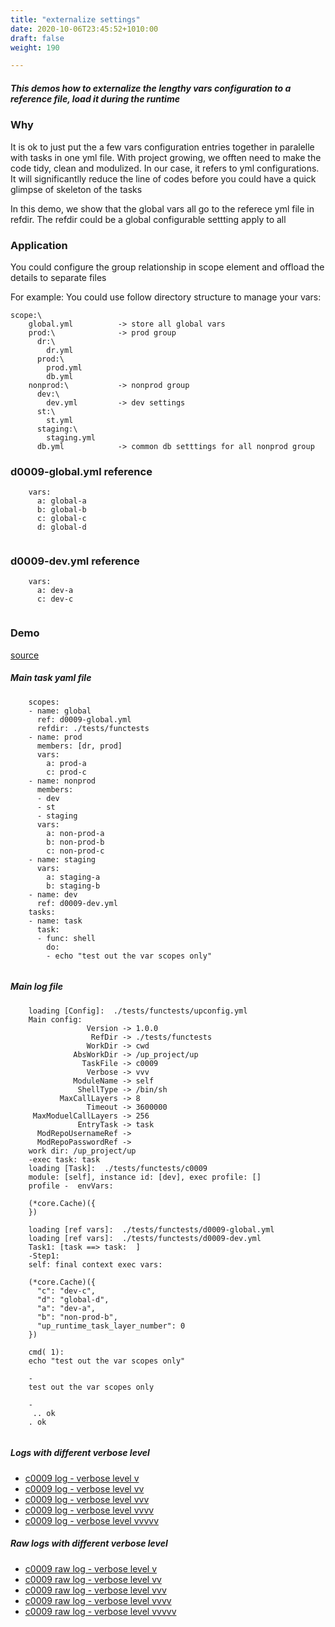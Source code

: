 ```yaml
---
title: "externalize settings"
date: 2020-10-06T23:45:52+1010:00
draft: false
weight: 190

---
```


##### This demos how to externalize the lengthy vars configuration to a reference file, load it during the runtime


### Why


It is ok to just put the a few vars configuration entries together in paralelle with tasks in one yml file. With project growing, we offten need to make the code tidy, clean and modulized. In our case, it refers to yml configurations. It will significantlly reduce the line of codes before you could have a quick glimpse of skeleton of the tasks

In this demo, we show that the global vars all go to the referece yml file in refdir. The refdir could be a global configurable settting apply to all











### Application


You could configure the group relationship in scope element and offload the details to separate files

For example: You could use follow directory structure to manage your vars:

```
scope:\
    global.yml          -> store all global vars
    prod:\              -> prod group
      dr:\
        dr.yml
      prod:\
        prod.yml
        db.yml
    nonprod:\           -> nonprod group
      dev:\
        dev.yml         -> dev settings
      st:\
        st.yml
      staging:\
        staging.yml
      db.yml            -> common db setttings for all nonprod group
  ```











### d0009-global.yml reference






```
    vars:
      a: global-a
      b: global-b
      c: global-c
      d: global-d
    
```






### d0009-dev.yml reference






```
    vars:
      a: dev-a
      c: dev-c
    
```






### Demo








[source](https://github.com/upcmd/up/blob/master/tests/functests/c0009.yml)

##### Main task yaml file
```
    scopes:
    - name: global
      ref: d0009-global.yml
      refdir: ./tests/functests
    - name: prod
      members: [dr, prod]
      vars:
        a: prod-a
        c: prod-c
    - name: nonprod
      members:
      - dev
      - st
      - staging
      vars:
        a: non-prod-a
        b: non-prod-b
        c: non-prod-c
    - name: staging
      vars:
        a: staging-a
        b: staging-b
    - name: dev
      ref: d0009-dev.yml
    tasks:
    - name: task
      task:
      - func: shell
        do:
        - echo "test out the var scopes only"
    
```
##### Main log file
```
    loading [Config]:  ./tests/functests/upconfig.yml
    Main config:
                 Version -> 1.0.0
                  RefDir -> ./tests/functests
                 WorkDir -> cwd
              AbsWorkDir -> /up_project/up
                TaskFile -> c0009
                 Verbose -> vvv
              ModuleName -> self
               ShellType -> /bin/sh
           MaxCallLayers -> 8
                 Timeout -> 3600000
     MaxModuelCallLayers -> 256
               EntryTask -> task
      ModRepoUsernameRef -> 
      ModRepoPasswordRef -> 
    work dir: /up_project/up
    -exec task: task
    loading [Task]:  ./tests/functests/c0009
    module: [self], instance id: [dev], exec profile: []
    profile -  envVars:
    
    (*core.Cache)({
    })
    
    loading [ref vars]:  ./tests/functests/d0009-global.yml
    loading [ref vars]:  ./tests/functests/d0009-dev.yml
    Task1: [task ==> task:  ]
    -Step1:
    self: final context exec vars:
    
    (*core.Cache)({
      "c": "dev-c",
      "d": "global-d",
      "a": "dev-a",
      "b": "non-prod-b",
      "up_runtime_task_layer_number": 0
    })
    
    cmd( 1):
    echo "test out the var scopes only"
    
    -
    test out the var scopes only
    
    -
     .. ok
    . ok
    
```


##### Logs with different verbose level
* [c0009 log - verbose level v](../../logs/c0009_v)
* [c0009 log - verbose level vv](../../logs/c0009_vv)
* [c0009 log - verbose level vvv](../../logs/c0009_vvvv)
* [c0009 log - verbose level vvvv](../../logs/c0009_vvvv)
* [c0009 log - verbose level vvvvv](../../logs/c0009_vvvvv)

##### Raw logs with different verbose level
* [c0009 raw log - verbose level v](../../reflogs/c0009_v.log)
* [c0009 raw log - verbose level vv](../../reflogs/c0009_vv.log)
* [c0009 raw log - verbose level vvv](../../reflogs/c0009_vvv.log)
* [c0009 raw log - verbose level vvvv](../../reflogs/c0009_vvvv.log)
* [c0009 raw log - verbose level vvvvv](../../reflogs/c0009_vvvvv.log)







